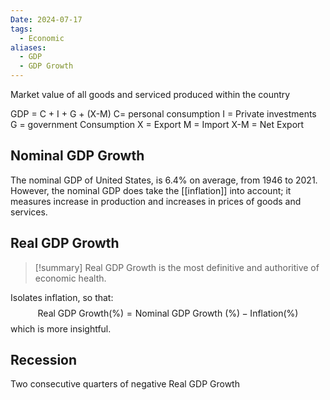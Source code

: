 ```yaml
---
Date: 2024-07-17
tags:
  - Economic
aliases:
  - GDP
  - GDP Growth
---
```

Market value of all goods and serviced produced within the country

GDP = C + I + G + (X-M)
C= personal consumption
I = Private investments
G = government Consumption
X = Export
M = Import
X-M = Net Export

## Nominal GDP Growth
The nominal GDP of United States, is 6.4% on average, from 1946 to 2021. However, the nominal GDP does take the [[inflation]] into account; it measures increase in production and increases in prices of goods and services.

## Real GDP Growth

> [!summary] 
> Real GDP Growth is the most definitive and authoritive of economic health.

Isolates inflation, so that:
$$\text{Real GDP Growth(\%)}=\text{Nominal GDP Growth (\%)} - \text{Inflation(\%)}$$
which is more insightful.

## Recession
Two consecutive quarters of negative Real GDP Growth
